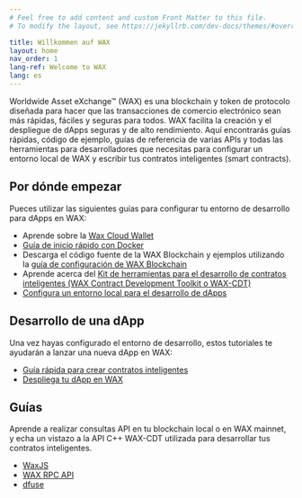 ```yaml
---
# Feel free to add content and custom Front Matter to this file.
# To modify the layout, see https://jekyllrb.com/dev-docs/themes/#overriding-theme-defaults

title: Willkommen auf WAX
layout: home
nav_order: 1
lang-ref: Welcome to WAX
lang: es
---
```


Worldwide Asset eXchange™ (WAX) es una blockchain y token de protocolo diseñada para hacer que las transacciones de comercio electrónico sean más rápidas, fáciles y seguras para todos. WAX facilita la creación y el despliegue de dApps seguras y de alto rendimiento. Aquí encontrarás guías rápidas, código de ejemplo, guías de referencia de varias APIs y todas las herramientas para desarrolladores que necesitas para configurar un entorno local de WAX y escribir tus contratos inteligentes (smart contracts).

## Por dónde empezar
Pueces utilizar las siguientes guías para configurar tu entorno de desarrollo para dApps en WAX:

* Aprende sobre la [Wax Cloud Wallet](/es/wax-cloud-wallet/)
* [Guía de inicio rápido con Docker](/es/dapp-development/docker-setup/)
* Descarga el código fuente de la WAX Blockchain y ejemplos utilizando la [guía de configuración de WAX Blockchain](/es/dapp-development/wax-blockchain-setup/)
* Aprende acerca del [Kit de herramientas para el desarrollo de contratos inteligentes (WAX Contract Development Toolkit o WAX-CDT)](/es/dapp-development/wax-cdt/)
* [Configura un entorno local para el desarrollo de dApps](/es/dapp-development/setup-local-dapp-environment/)

## Desarrollo de una dApp
Una vez hayas configurado el entorno de desarrollo, estos tutoriales te ayudarán a lanzar una nueva dApp en WAX:

* [Guía rápida para crear contratos inteligentes](/es/dapp-development/smart-contract-quickstart/) 
* [Despliega tu dApp en WAX](/es/dapp-development/deploy-dapp-on-wax/deploy_source)

## Guías
Aprende a realizar consultas API en tu blockchain local o en WAX mainnet, y echa un vistazo a la API C++ WAX-CDT utilizada para desarrollar tus contratos inteligentes.

* [WaxJS](/es/wax-cloud-wallet/waxjs/)
* [WAX RPC API](/es/api-reference/rpc_api)
* [dfuse](/es/api-reference/dfuse/)
